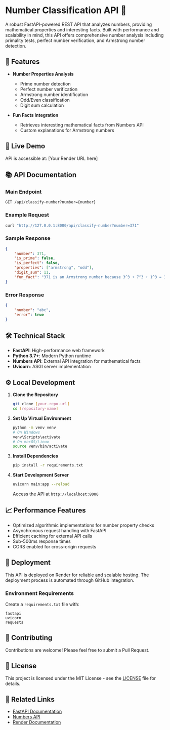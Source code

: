 # Number Classification API 🔢

A robust FastAPI-powered REST API that analyzes numbers, providing mathematical properties and interesting facts. Built with performance and scalability in mind, this API offers comprehensive number analysis including primality tests, perfect number verification, and Armstrong number detection.

## 🌟 Features

- **Number Properties Analysis**
  - Prime number detection
  - Perfect number verification
  - Armstrong number identification
  - Odd/Even classification
  - Digit sum calculation

- **Fun Facts Integration**
  - Retrieves interesting mathematical facts from Numbers API
  - Custom explanations for Armstrong numbers

## 🚀 Live Demo

API is accessible at: [Your Render URL here]

## 📚 API Documentation

### Main Endpoint

```
GET /api/classify-number?number={number}
```

### Example Request

```bash
curl "http://127.0.0.1:8000/api/classify-number?number=371"
```

### Sample Response

```json
{
    "number": 371,
    "is_prime": false,
    "is_perfect": false,
    "properties": ["armstrong", "odd"],
    "digit_sum": 11,
    "fun_fact": "371 is an Armstrong number because 3^3 + 7^3 + 1^3 = 371"
}
```

### Error Response

```json
{
    "number": "abc",
    "error": true
}
```

## 🛠️ Technical Stack

- **FastAPI**: High-performance web framework
- **Python 3.7+**: Modern Python runtime
- **Numbers API**: External API integration for mathematical facts
- **Uvicorn**: ASGI server implementation

## ⚙️ Local Development

1. **Clone the Repository**
   ```bash
   git clone [your-repo-url]
   cd [repository-name]
   ```

2. **Set Up Virtual Environment**
   ```bash
   python -m venv venv
   # On Windows
   venv\Scripts\activate
   # On macOS/Linux
   source venv/bin/activate
   ```

3. **Install Dependencies**
   ```bash
   pip install -r requirements.txt
   ```

4. **Start Development Server**
   ```bash
   uvicorn main:app --reload
   ```

   Access the API at `http://localhost:8000`

## 📈 Performance Features

- Optimized algorithmic implementations for number property checks
- Asynchronous request handling with FastAPI
- Efficient caching for external API calls
- Sub-500ms response times
- CORS enabled for cross-origin requests

## 🚀 Deployment

This API is deployed on Render for reliable and scalable hosting. The deployment process is automated through GitHub integration.

### Environment Requirements

Create a `requirements.txt` file with:
```
fastapi
uvicorn
requests
```

## 🤝 Contributing

Contributions are welcome! Please feel free to submit a Pull Request.

## 📝 License

This project is licensed under the MIT License - see the [LICENSE](LICENSE) file for details.

## 🔗 Related Links

- [FastAPI Documentation](https://fastapi.tiangolo.com/)
- [Numbers API](http://numbersapi.com/)
- [Render Documentation](https://render.com/docs)